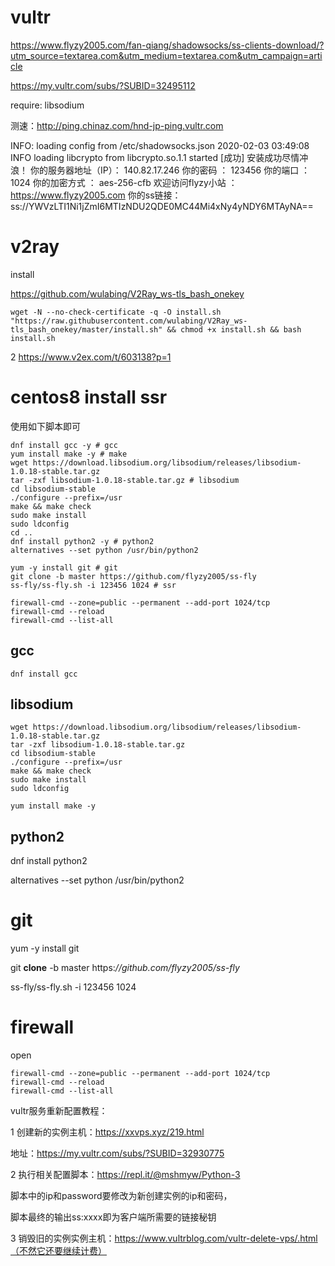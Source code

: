# vultr

https://www.flyzy2005.com/fan-qiang/shadowsocks/ss-clients-download/?utm_source=textarea.com&utm_medium=textarea.com&utm_campaign=article

https://my.vultr.com/subs/?SUBID=32495112

require: libsodium

测速：http://ping.chinaz.com/hnd-jp-ping.vultr.com

INFO: loading config from /etc/shadowsocks.json
2020-02-03 03:49:08 INFO     loading libcrypto from libcrypto.so.1.1
started
[成功] 安装成功尽情冲浪！
你的服务器地址（IP）： 140.82.17.246 
你的密码            ： 123456 
你的端口            ： 1024 
你的加密方式        ： aes-256-cfb 
欢迎访问flyzy小站   ： https://www.flyzy2005.com 
你的ss链接： ss://YWVzLTI1Ni1jZmI6MTIzNDU2QDE0MC44Mi4xNy4yNDY6MTAyNA== 



# v2ray

install

https://github.com/wulabing/V2Ray_ws-tls_bash_onekey

```
wget -N --no-check-certificate -q -O install.sh "https://raw.githubusercontent.com/wulabing/V2Ray_ws-tls_bash_onekey/master/install.sh" && chmod +x install.sh && bash install.sh
```



2 https://www.v2ex.com/t/603138?p=1

# centos8 install ssr 

使用如下脚本即可

```
dnf install gcc -y # gcc
yum install make -y # make
wget https://download.libsodium.org/libsodium/releases/libsodium-1.0.18-stable.tar.gz
tar -zxf libsodium-1.0.18-stable.tar.gz # libsodium
cd libsodium-stable
./configure --prefix=/usr
make && make check
sudo make install
sudo ldconfig
cd ..
dnf install python2 -y # python2
alternatives --set python /usr/bin/python2

yum -y install git # git
git clone -b master https://github.com/flyzy2005/ss-fly
ss-fly/ss-fly.sh -i 123456 1024 # ssr

firewall-cmd --zone=public --permanent --add-port 1024/tcp
firewall-cmd --reload
firewall-cmd --list-all
```



## gcc

```
dnf install gcc
```

## libsodium

```
wget https://download.libsodium.org/libsodium/releases/libsodium-1.0.18-stable.tar.gz
tar -zxf libsodium-1.0.18-stable.tar.gz
cd libsodium-stable
./configure --prefix=/usr
make && make check
sudo make install
sudo ldconfig

yum install make -y
```

## python2

dnf install python2

alternatives --set python /usr/bin/python2

# git

yum -y install git

git **clone** -b master https:*//github.com/flyzy2005/ss-fly*

ss-fly/ss-fly.sh -i 123456 1024

# firewall

open

```
firewall-cmd --zone=public --permanent --add-port 1024/tcp
firewall-cmd --reload
firewall-cmd --list-all
```



vultr服务重新配置教程：

1 创建新的实例主机：https://xxvps.xyz/219.html

地址：https://my.vultr.com/subs/?SUBID=32930775


2 执行相关配置脚本：https://repl.it/@mshmyw/Python-3

脚本中的ip和password要修改为新创建实例的ip和密码，

脚本最终的输出ss:xxxx即为客户端所需要的链接秘钥

3 销毁旧的实例实例主机：https://www.vultrblog.com/vultr-delete-vps/.html（不然它还要继续计费）


